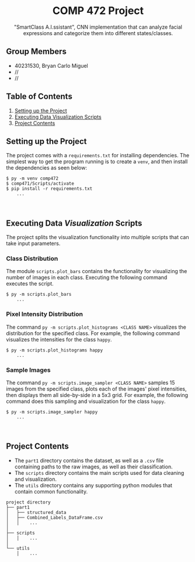 
<div align="center">
    <p align="center">
        <h1 align="center">COMP 472 Project</h1>
        "SmartClass A.I.ssistant", CNN implementation that can analyze facial expressions and categorize them into 
        different states/classes.
        <br>
    </p>
</div>

## Group Members
- 40231530, Bryan Carlo Miguel
- //
- //

## Table of Contents
1. [Setting up the Project](#setting-up-the-project)
2. [Executing Data Visualization Scripts](#setting-up-the-project)
2. [Project Contents](#project-contents)

## Setting up the Project
The project comes with a `requirements.txt` for installing dependencies. The simplest way to get the program running is
to create a `venv`, and then install the dependencies as seen below:
```
$ py -m venv comp472
$ comp471/Scripts/activate
$ pip install -r requirements.txt
    ...
```

<br>

## Executing Data *Visualization* Scripts
The project splits the visualization functionality into multiple scripts that can take input parameters.

### Class Distribution
The module `scripts.plot_bars` contains the functionality for visualizing the number of images in each class. Executing 
the following command executes the script.
```
$ py -m scripts.plot_bars
    ...
```

### Pixel Intensity Distribution 
The command `py -m scripts.plot_histograms <CLASS NAME>` visualizes the distribution for the specified class. For example, the
following command visualizes the intensities for the class `happy`.
```
$ py -m scripts.plot_histograms happy 
    ...
```

### Sample Images 
The command `py -m scripts.image_sampler <CLASS NAME>` samples 15 images from the specified class, plots each of the 
images' pixel intensities, then displays them all side-by-side in a 5x3 grid. For example, the following command 
does this sampling and visualization for the class `happy`.
```
$ py -m scripts.image_sampler happy 
    ...
```

<br>

## Project Contents
- The `part1` directory contains the dataset, as well as a `.csv` file containing paths to the raw images, as well as their classification.
- The `scripts` directory contains the main scripts used for data cleaning and visualization.
- The `utils` directory contains any supporting python modules that contain common functionality.
```
project directory
├── part1 
│   ├── structured_data 
│   ├── Combined_Labels_DataFrame.csv 
│   │    ... 
│
├── scripts 
│   │    ... 
│
└── utils 
    │    ... 

```